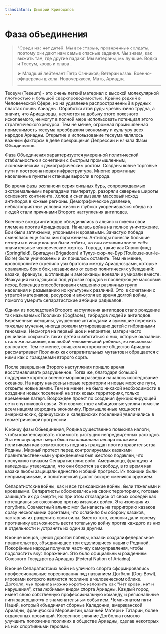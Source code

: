 ```yaml
---
translators: Дмитрий Кривощапов
---
```


# Фаза объединения

> "Среди нас нет детей. Мы все старые, проверенные солдаты,
> поэтому они дают нам  самые опасные задания. Мы знаем, как выжить там,
> где другие падают.  Мы ветераны, мы лучшие. Водка и Тесеум, кровь и слава .
>
> ➤ Младший лейтенант Петр Санников; Ветеран казак. Военно-офицерская школа.  Новочеркасск, Мать, Ариадна.
>
>  ---

Тесеум (Teseum) - это очень легкий материал с высокой молекулярной плотностью и большой сверхпроводимостью. Крайне редкий в Человеческой Сфере, но на удивление распространенный в рудных пластах почвы Ариадны. Обработка этой руды чрезвычайно трудна, а значит, что Ариадновцы, несмотря на добычу этого полезного ископаемого, не могут в полной мере использовать потенциал этого стратегического ресурса. Тем не менее, огромная промышленная применимость тесеума преобразила экономику и культуру всех народов Ариадны. Открытие и использование тесеума являлось важным фактором в деле прекращения Депрессии и начала Фазы Объединения.

Фаза Объединения характеризуется умеренной политической стабильностью в сочетании с быстрым промышленным, экономическим и демографическим ростом. Созданы новые торговые пути и построена новая инфраструктура. Многие временные населенные пункты и станицы  выросли в города.

Во время фазы экспансии серия сильных бурь, сопровождаемых экстремальными перепадами температур, разоряли северные широты основного континента. Холод и снег вызвали массовый исход антиподов в южные регионы. Демографическое давление, неблагоприятные условия жизни и глубоко укоренившаяся обида на людей стали причинами Второго наступления антиподов.

Военные вожди антиподов объединились в альянс и повели свои племена против Ариадновцев. Началась война на полное уничтожение. Бои были затяжными, упорными и кровавыми. Зачастую победа сменялась еще большим поражением. Антиподы понесли большие потери и в конце концов были отбиты, но они оставили после себя значительные человеческие жертвы. Города, такие как Спрингфилд (Springfield), Бригадун (Brigadoon) и Тулуз-сюр-ле-Бур (Toulouse-sur-le-Boire) были уничтожены и их пришлось оставить. Тем не менее, кровопролитие скрепило узы братства между Ариадновцами, которые сражались бок о бок, независимо от своих политических убеждений: казаки, французы, шотландцы и американцы воевали и умирали вместе. Эвакуация находящихся под угрозой городов и последующее массовый исход беженцев способствовали смешению различных групп населения и размыванию их культурных различий. Это, в сочетании с утратой материалов, ресурсов и алкоголя во время долгой войны, помогло умерить сепаратистские амбиции радикалов.

Одним из последствий Второго наступления антиподов стало рождение так называемых Псоликих (Dogfaces), гибридов людей и антиподов. Беременные женщины, укушенные антиподами и сумевшие пережить тяжелые мучения, иногда рожали  мутировавших детей с гибридными геномами. Несмотря на первый шок и неприятие, матери часто решились сохранить таких детей и заботиться о них, которые оказались столь же ласковые, как любой человеческий ребенок, но несколько волосатее. Тем не менее, слишком осторожное общество Ариадны рассматривает Псоликих как отвратительных мутантов и обращается с ними как с гражданами второго сорта.

После завершения Второго наступления пришло время восстанавливать разрушенное. Тогда же, благодаря большой поддержке корпуса военно-морской разведки началось исследование океанов. На карту нанесены новые территории и новые морские пути, открыты новые земли. Тем не менее, не было никакой необходимости в создании новых поселений на этих новых территориях, только временные лагеря. Возрожден проект по создания функционирующей сети спутниковой связи. Эти совместные амбициозные усилия помогли всем нациям возродить экономику. Промышленные мощности американских, французских и каледонских поселений увеличились в геометрической прогрессии.

К концу фазы Объединения, Родина существенно повысила налоги, чтобы компенсировать стоимость растущих непредвиденных расходов. Эта непопулярная мера была использована сепаратистскими политиками как возможность поднять граждан против правительства Родины. Мирный протест перед контролируемых казаками правительственными учреждениями был жестоко подавлен, что послужило началом Сепаратистских войн. Американцы, французы и каледонцы утверждали, что они борются за свободу, в то время как казаки якобы защищали единство и общий прогресс. Их позиции были непримиримыми, и политический диалог вскоре сменился оружием.

Сепаратистские войны, как и все гражданские войны, были тяжелыми и кровавыми. Сепаратисты обосновались на своих территориях, готовые защищать их до смерти, но при этом отказадись от своих соседей как потенциальных союзников против казачьих войск. Эта изоляция их погубила. Совместный альянс мог бы напасть на территорию казаков сразу несколькими фронтами, что ослабило бы оборону казаков, заставляя их разделить свои силы. Вместо того, колонии дали своему противнику возможность вести тотальную войну против каждого из них в отдельности и устранять их один за другим.

В конце концов, ценой дорогой победы, казаки создали федеральное правительство, объединившее три отделившиеся нации с Родиной. Покорённые народы получили частичку самоуправления, чтобы подсластить вкус поражения. Это было официальным рождением Союзного Государства Ариадны (Federal Nation of Ariadna).

В конце Сепаратистских войн из уличного спорта сформировались профессиональные соревнования под названием Догболл (Dog-Bowl), игроками которого являются псоликие в человеческом облике. Догболл, чьи правила можно коротко изложить как "Нет крови, нет и нарушения", стал любимым видом спорта Ариадны. Каждый город имеет свою собственную профессиональную команду, и региональные лиги завершаются с знаменательным событием, Чемпионатом пяти Наций, который объединяет сборные Каледонии, американской Ариадны, французской Меровингии, казачьей Матери и Татарии, более отдаленных провинций. Косвенное влияние Догболла помогло улучшить положение псоликих в обществе Ариадны, сделав некоторых из них спортивными героями.
